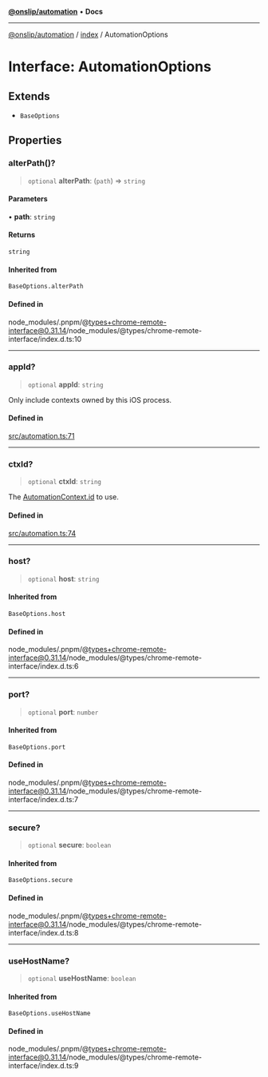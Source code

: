 [**@onslip/automation**](../../README.md) • **Docs**

***

[@onslip/automation](../../README.md) / [index](../README.md) / AutomationOptions

# Interface: AutomationOptions

## Extends

- `BaseOptions`

## Properties

### alterPath()?

> `optional` **alterPath**: (`path`) => `string`

#### Parameters

• **path**: `string`

#### Returns

`string`

#### Inherited from

`BaseOptions.alterPath`

#### Defined in

node\_modules/.pnpm/@types+chrome-remote-interface@0.31.14/node\_modules/@types/chrome-remote-interface/index.d.ts:10

***

### appId?

> `optional` **appId**: `string`

Only include contexts owned by this iOS process.

#### Defined in

[src/automation.ts:71](https://github.com/Onslip/automation/blob/13befc40996d96bb2935315b372b921212adc8b4/src/automation.ts#L71)

***

### ctxId?

> `optional` **ctxId**: `string`

The [AutomationContext.id](AutomationContext.md#id) to use.

#### Defined in

[src/automation.ts:74](https://github.com/Onslip/automation/blob/13befc40996d96bb2935315b372b921212adc8b4/src/automation.ts#L74)

***

### host?

> `optional` **host**: `string`

#### Inherited from

`BaseOptions.host`

#### Defined in

node\_modules/.pnpm/@types+chrome-remote-interface@0.31.14/node\_modules/@types/chrome-remote-interface/index.d.ts:6

***

### port?

> `optional` **port**: `number`

#### Inherited from

`BaseOptions.port`

#### Defined in

node\_modules/.pnpm/@types+chrome-remote-interface@0.31.14/node\_modules/@types/chrome-remote-interface/index.d.ts:7

***

### secure?

> `optional` **secure**: `boolean`

#### Inherited from

`BaseOptions.secure`

#### Defined in

node\_modules/.pnpm/@types+chrome-remote-interface@0.31.14/node\_modules/@types/chrome-remote-interface/index.d.ts:8

***

### useHostName?

> `optional` **useHostName**: `boolean`

#### Inherited from

`BaseOptions.useHostName`

#### Defined in

node\_modules/.pnpm/@types+chrome-remote-interface@0.31.14/node\_modules/@types/chrome-remote-interface/index.d.ts:9
